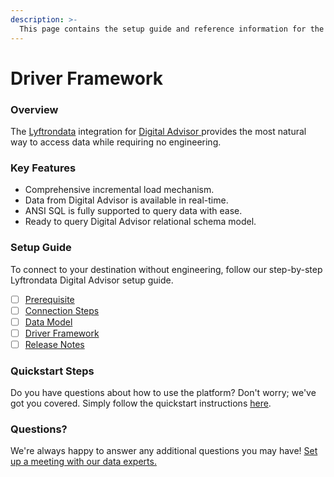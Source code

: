 ```yaml
---
description: >-
  This page contains the setup guide and reference information for the Digital Advisor source connector.
---
```


# Driver Framework

### Overview

The [Lyftrondata](https://www.lyftrondata.com/) integration for [Digital Advisor](https://www.lyftrondata.com/integration/digital-advisor/)[ ](https://www.lyftrondata.com/integration/digital-advisor/)provides the most natural way to access data while requiring no engineering.

### Key Features

* Comprehensive incremental load mechanism.
* Data from Digital Advisor is available in real-time.&#x20;
* ANSI SQL is fully supported to query data with ease.
* Ready to query Digital Advisor relational schema model.

### Setup Guide

To connect to your destination without engineering, follow our step-by-step Lyftrondata Digital Advisor setup guide.

* [ ] [Prerequisite](../../marketing-analytics/digital-advisor/prerequisite.md)
* [ ] [Connection Steps](../../marketing-analytics/digital-advisor/connection-steps.md)
* [ ] [Data Model](../../marketing-analytics/digital-advisor/data-model/)
* [ ] [Driver Framework](../../marketing-analytics/digital-advisor/driver-framework/)
* [ ] [Release Notes](../../marketing-analytics/digital-advisor/release-notes.md)

### Quickstart Steps

Do you have questions about how to use the platform? Don't worry; we've got you covered. Simply follow the quickstart instructions [here](../../../quickstart-steps.md).

### Questions? <a href="#questions" id="questions"></a>

We're always happy to answer any additional questions you may have! [Set up a meeting with our data experts.](https://www.lyftrondata.com/book-a-meeting/)


